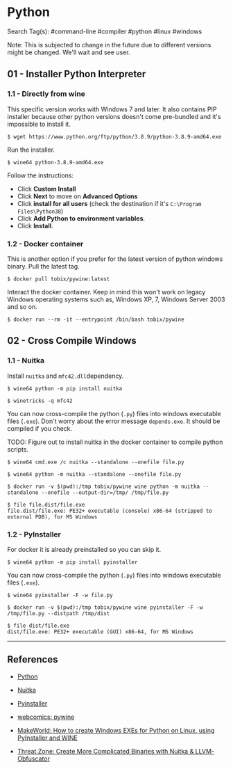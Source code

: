 # Python

Search Tag(s): #command-line #compiler #python #linux #windows

Note: This is subjected to change in the future due to different versions might be changed. We'll wait and see user.

## 01 - Installer Python Interpreter

### 1.1 - Directly from wine

This specific version works with Windows 7 and later. It also contains PIP installer because other python versions doesn't come pre-bundled and it's impossible to install it.

```
$ wget https://www.python.org/ftp/python/3.8.9/python-3.8.9-amd64.exe
```

Run the installer.

```
$ wine64 python-3.8.9-amd64.exe
```

Follow the instructions:
- Click **Custom Install**
- Click **Next** to move on **Advanced Options**
- Click **install for all users** (check the destination if it's `C:\Program Files\Python38`)
- Click **Add Python to environment variables**.
- Click **Install**.

### 1.2 - Docker container

This is another option if you prefer for the latest version of python windows binary. Pull the latest tag.

```
$ docker pull tobix/pywine:latest
```

Interact the docker container. Keep in mind this won't work on legacy Windows operating systems such as, Windows XP, 7, Windows Server 2003 and so on.

```
$ docker run --rm -it --entrypoint /bin/bash tobix/pywine
```

## 02 - Cross Compile Windows

### 1.1 - Nuitka

Install `nuitka` and `mfc42.dll`dependency. 

```
$ wine64 python -m pip install nuitka

$ winetricks -q mfc42
```

You can now cross-compile the python (`.py`) files into windows executable files (`.exe`). Don't worry about the error message `depends.exe`. It should be compiled if you check.

TODO: Figure out to install nuitka in the docker container to compile python scripts.

```
$ wine64 cmd.exe /c nuitka --standalone --onefile file.py

$ wine64 python -m nuitka --standalone --onefile file.py

$ docker run -v $(pwd):/tmp tobix/pywine wine python -m nuitka --standalone --onefile --output-dir=/tmp/ /tmp/file.py

$ file file.dist/file.exe 
file.dist/file.exe: PE32+ executable (console) x86-64 (stripped to external PDB), for MS Windows
```

### 1.2 - PyInstaller

For docker it is already preinstalled so you can skip it.

```
$ wine64 python -m pip install pyinstaller
```

You can now cross-compile the python (`.py`) files into windows executable files (`.exe`).

```
$ wine64 pyinstaller -F -w file.py

$ docker run -v $(pwd):/tmp tobix/pywine wine pyinstaller -F -w /tmp/file.py --distpath /tmp/dist

$ file dist/file.exe 
dist/file.exe: PE32+ executable (GUI) x86-64, for MS Windows
```

---
## References

- [Python](https://python.org)

- [Nuitka](https://nuitka.net/)

- [Pyinstaller](https://pyinstaller.org/en/stable/)

- [webcomics: pywine](https://github.com/webcomics/pywine)

- [MakeWorld: How to create Windows EXEs for Python on Linux, using PyInstaller and WINE](https://www.makeworld.space/2021/10/linux-wine-pyinstaller.html)

- [Threat.Zone: Create More Complicated Binaries with Nuitka & LLVM-Obfuscator](https://blog.threat.zone/create-more-complicated-binaries-with-nuitka-llvm-obfuscator/)